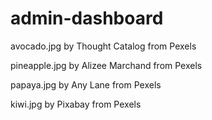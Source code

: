 # admin-dashboard
avocado.jpg by Thought Catalog from Pexels

pineapple.jpg by Alizee Marchand from Pexels

papaya.jpg by Any Lane from Pexels

kiwi.jpg by Pixabay from Pexels